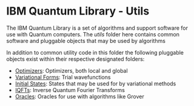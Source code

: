 # IBM Quantum Library - Utils

The IBM Quantum Library is a set of algorithms and support software for use with Quantum computers. The
*utils* folder here contains common software and pluggable objects that may be used by algorithms 

In addition to common utility code in this folder the following pluggable objects exist within their respective 
designated folders: 

* [Optimizers](./optimizers): Optimizers, both local and global
* [Variational Forms](./variational_forms): Trial wavefunctions
* [Initial States](./initial_states): States that may be used for by variational methods
* [IQFTs](./iqfts): Inverse Quantum Fourier Transforms 
* [Oracles](./oracles): Oracles for use with algorithms like Grover  
